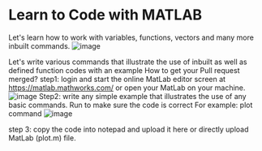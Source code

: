 # Learn to Code with MATLAB
Let's learn how to work with variables, functions, vectors and many more inbuilt commands.
![image](https://user-images.githubusercontent.com/61034696/190884326-66dcec66-26a7-41b9-b6ce-5779af0ed1de.png)

Let's write various commands that illustrate the use of inbuilt as well as defined function codes with an example 
How to get your Pull request merged?
step1: login and start the online MatLab editor screen at https://matlab.mathworks.com/ or open your MatLab on your machine.
![image](https://user-images.githubusercontent.com/61034696/190884486-77be5b97-1f86-4331-80bd-0fcb67aa761a.png)
Step2: write any simple example that illustrates the use of any basic commands. Run to make sure the code is correct
For example: plot command 
![image](https://user-images.githubusercontent.com/61034696/190884774-5669db15-e76d-4aaa-96bd-a3ba572a0ed8.png)

step 3: copy the code into notepad and upload it here or directly upload MatLab (plot.m) file.
